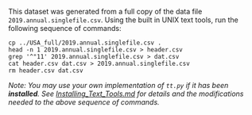 This dataset was generated from a full copy of the data file
`2019.annual.singlefile.csv`. Using the built in UNIX text tools, run the following sequence of commands:

    cp ../USA_full/2019.annual.singlefile.csv .
    head -n 1 2019.annual.singlefile.csv > header.csv
    grep '^"11' 2019.annual.singlefile.csv > dat.csv
    cat header.csv dat.csv > 2019.annual.singlefile.csv
    rm header.csv dat.csv

*Note: You may use your own implementation of `tt.py` if it has been **installed**. See [Installing_Text_Tools.md](../instructions/Installing_Text_Tools.md) for details and the modifications needed to the above sequence of commands.*
